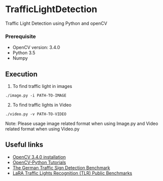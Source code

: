 # TrafficLightDetection
Traffic Light Detection using Python and openCV

### Prerequisite
*  OpenCV version: 3.4.0
*  Python 3.5
*  Numpy

## Execution
1. To find traffic light in images

  `./image.py -i PATH-TO-IMAGE`

2. To find traffic lights in Video

  `./video.py -v PATH-TO-VIDEO`

Note: Please usage image related format when using Image.py and Video related format when using Video.py

## Useful links
*  [OpenCV 3.4.0 installation](https://www.life2coding.com/install-opencv-3-4-0-python-3-raspberry-pi-3/)
*  [OpenCV-Python Tutorials](https://opencv-python-tutroals.readthedocs.io/en/latest/)
*  [The German Traffic Sign Detection Benchmark](http://benchmark.ini.rub.de/?section=gtsdb&subsection=dataset)
*  [LaRA Traffic Lights Recognition (TLR) Public Benchmarks](https://github.com/swarmt/Traffic-Light-Detection)

